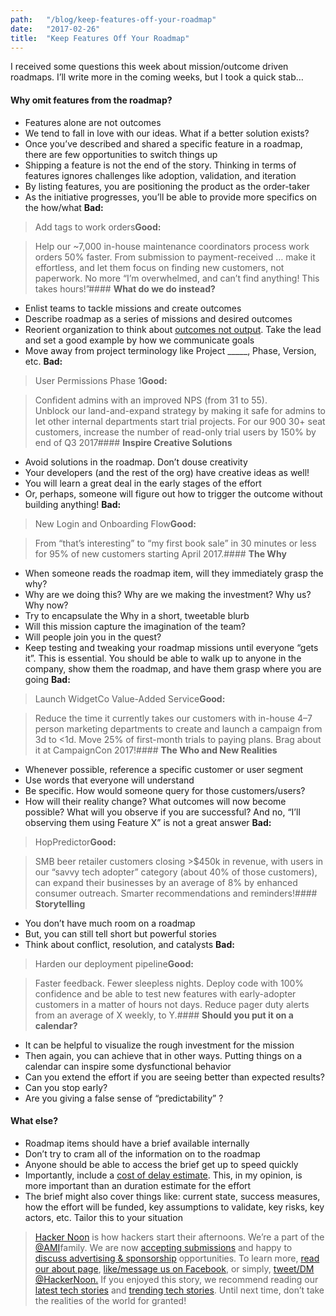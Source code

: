 ```yaml
---
path:	"/blog/keep-features-off-your-roadmap"
date:	"2017-02-26"
title:	"Keep Features Off Your Roadmap"
---
```


I received some questions this week about mission/outcome driven roadmaps. I’ll write more in the coming weeks, but I took a quick stab…

#### **Why omit features from the roadmap?**

* Features alone are not outcomes
* We tend to fall in love with our ideas. What if a better solution exists?
* Once you’ve described and shared a specific feature in a roadmap, there are few opportunities to switch things up
* Shipping a feature is not the end of the story. Thinking in terms of features ignores challenges like adoption, validation, and iteration
* By listing features, you are positioning the product as the order-taker
* As the initiative progresses, you’ll be able to provide more specifics on the how/what
**Bad:**


> Add tags to work orders**Good:**


> Help our ~7,000 in-house maintenance coordinators process work orders 50% faster. From submission to payment-received … make it effortless, and let them focus on finding new customers, not paperwork. No more “I’m overwhelmed, and can’t find anything! This takes hours!”#### **What do we do instead?**

* Enlist teams to tackle missions and create outcomes
* Describe roadmap as a series of missions and desired outcomes
* Reorient organization to think about [outcomes not output](https://hbr.org/2017/02/you-need-to-manage-digital-projects-for-outcomes-not-outputs). Take the lead and set a good example by how we communicate goals
* Move away from project terminology like Project \_\_\_\_\_, Phase, Version, etc.
**Bad:**


> User Permissions Phase 1**Good:**


> Confident admins with an improved NPS (from 31 to 55).  
> Unblock our land-and-expand strategy by making it safe for admins to let other internal departments start trial projects. For our 900 30+ seat customers, increase the number of read-only trial users by 150% by end of Q3 2017#### **Inspire Creative Solutions**

* Avoid solutions in the roadmap. Don’t douse creativity
* Your developers (and the rest of the org) have creative ideas as well!
* You will learn a great deal in the early stages of the effort
* Or, perhaps, someone will figure out how to trigger the outcome without building anything!
**Bad:**


> New Login and Onboarding Flow**Good:**


> From “that’s interesting” to “my first book sale” in 30 minutes or less for 95% of new customers starting April 2017.#### **The Why**

* When someone reads the roadmap item, will they immediately grasp the why?
* Why are we doing this? Why are we making the investment? Why us? Why now?
* Try to encapsulate the Why in a short, tweetable blurb
* Will this mission capture the imagination of the team?
* Will people join you in the quest?
* Keep testing and tweaking your roadmap missions until everyone “gets it”. This is essential. You should be able to walk up to anyone in the company, show them the roadmap, and have them grasp where you are going
**Bad:**


> Launch WidgetCo Value-Added Service**Good:**


> Reduce the time it currently takes our customers with in-house 4–7 person marketing departments to create and launch a campaign from 3d to <1d. Move 25% of first-month trials to paying plans. Brag about it at CampaignCon 2017!#### **The Who and New Realities**

* Whenever possible, reference a specific customer or user segment
* Use words that everyone will understand
* Be specific. How would someone query for those customers/users?
* How will their reality change? What outcomes will now become possible? What will you observe if you are successful? And no, “I’ll observing them using Feature X” is not a great answer
**Bad:**


> HopPredictor**Good:**


> SMB beer retailer customers closing >$450k in revenue, with users in our “savvy tech adopter” category (about 40% of those customers), can expand their businesses by an average of 8% by enhanced consumer outreach. Smarter recommendations and reminders!#### **Storytelling**

* You don’t have much room on a roadmap
* But, you can still tell short but powerful stories
* Think about conflict, resolution, and catalysts
**Bad:**


> Harden our deployment pipeline**Good:**


> Faster feedback. Fewer sleepless nights. Deploy code with 100% confidence and be able to test new features with early-adopter customers in a matter of hours not days. Reduce pager duty alerts from an average of X weekly, to Y.#### **Should you put it on a calendar?**

* It can be helpful to visualize the rough investment for the mission
* Then again, you can achieve that in other ways. Putting things on a calendar can inspire some dysfunctional behavior
* Can you extend the effort if you are seeing better than expected results?
* Can you stop early?
* Are you giving a false sense of “predictability” ?
#### **What else?**

* Roadmap items should have a brief available internally
* Don’t try to cram all of the information on to the roadmap
* Anyone should be able to access the brief get up to speed quickly
* Importantly, include a [cost of delay estimate](http://blackswanfarming.com/cost-of-delay/). This, in my opinion, is more important than an duration estimate for the effort
* The brief might also cover things like: current state, success measures, how the effort will be funded, key assumptions to validate, key risks, key actors, etc. Tailor this to your situation

> [Hacker Noon](http://bit.ly/Hackernoon) is how hackers start their afternoons. We’re a part of the [@AMI](http://bit.ly/atAMIatAMI)family. We are now [accepting submissions](http://bit.ly/hackernoonsubmission) and happy to [discuss advertising & sponsorship](mailto:partners@amipublications.com) opportunities.
> To learn more, [read our about page](https://goo.gl/4ofytp), [like/message us on Facebook](http://bit.ly/HackernoonFB), or simply, [tweet/DM @HackerNoon.](https://goo.gl/k7XYbx)
> If you enjoyed this story, we recommend reading our [latest tech stories](http://bit.ly/hackernoonlatestt) and [trending tech stories](https://hackernoon.com/trending). Until next time, don’t take the realities of the world for granted!